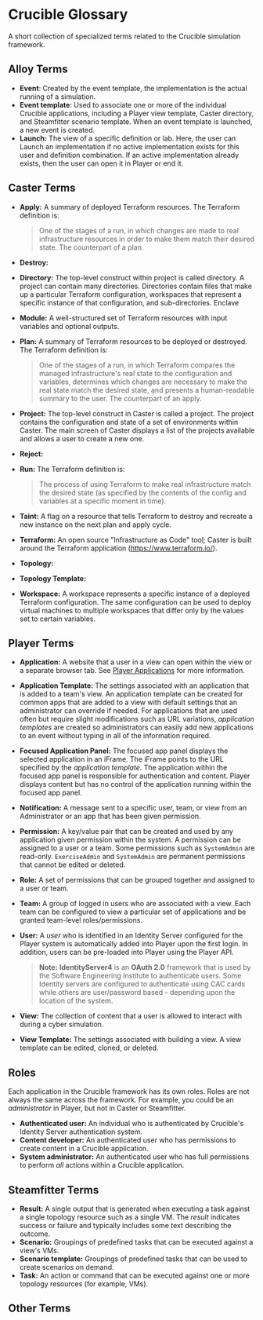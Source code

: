 # Crucible Glossary

A short collection of specialized terms related to the Crucible simulation framework.

## Alloy Terms

- **Event**: Created by the event template, the implementation is the actual running of a simulation.
- **Event template**: Used to associate one or more of the individual Crucible applications, including a Player view template, Caster directory, and Steamfitter scenario template. When an event template is launched, a new event is created.
- **Launch:** The view of a specific definition or lab.  Here, the user can Launch an implementation if no active implementation exists for this user and definition combination.  If an active implementation already exists, then the user can open it in Player or end it.

## Caster Terms
- **Apply:** A summary of deployed Terraform resources. The Terraform definition is: 

  > One of the stages of a run, in which changes are made to real infrastructure resources in order to make them match their desired state. The counterpart of a plan.

- **Destroy:** 

- **Directory:** The top-level construct within project is called directory. A project can contain many directories. Directories contain files that make up a particular Terraform configuration, workspaces that represent a specific instance of that configuration, and sub-directories.
  Enclave

- **Module:** A well-structured set of Terraform resources with input variables and optional outputs.

- **Plan:** A summary of Terraform resources to be deployed or destroyed. The Terraform definition is: 

  > One of the stages of a run, in which Terraform compares the managed infrastructure's real state to the configuration and variables, determines which changes are necessary to make the real state match the desired state, and presents a human-readable summary to the user. The counterpart of an apply.

- **Project:** The top-level construct in Caster is called a project. The project contains the configuration and state of a set of environments within Caster. The main screen of Caster displays a list of the projects available and allows a user to create a new one.

- **Reject:** 

- **Run:** The Terraform definition is:

  > The process of using Terraform to make real infrastructure match the desired state (as specified by the contents of the config and variables at a specific moment in time).

- **Taint:** A flag on a resource that tells Terraform to destroy and recreate a new instance on the next plan and apply cycle.

- **Terraform:** An open source "Infrastructure as Code" tool; Caster is built around the Terraform application (https://www.terraform.io/).

- **Topology:** 

- **Topology Template:**

- **Workspace:**  A workspace represents a specific instance of a deployed Terraform configuration. The same configuration can be used to deploy virtual machines to multiple workspaces that differ only by the values set to certain variables.

## Player Terms

- **Application:**  A website that a user in a view can open within the view or a separate browser tab. See [Player Applications](https://github.com/cmu-sei/crucible/wiki/Player-Applications) for more information.
- **Application Template:** The settings associated with an application that is added to a team's view.  An application template can be created for common apps that are added to a view with default settings that an administrator can override if needed.
For applications that are used often but require slight modifications such as URL variations, _application templates_ are created so administrators can easily add new applications to an event without typing in all of the information required.
- **Focused Application Panel:** The focused app panel displays the selected application in an iFrame. The iFrame points to the URL specified by the _application template_.  The application within the focused app panel is responsible for authentication and content. Player displays content but has no control of the application running within the focused app panel.
- **Notification:** A message sent to a specific user, team, or view from an Administrator or an app that has been given permission.
- **Permission:** A key/value pair that can be created and used by any application given permission within the system. A permission can be assigned to a user or a team. Some permissions such as `SystemAdmin` are read-only. `ExerciseAdmin` and `SystemAdmin` are permanent permissions that cannot be edited or deleted.
- **Role:** A set of permissions that can be grouped together and assigned to a user or team.
- **Team:** A group of logged in users who are associated with a view. Each team can be configured to view a particular set of applications and be granted team-level roles/permissions.
- **User:** A _user_ who is identified in an Identity Server configured for the Player system is automatically added into Player upon the first login.  In addition, users can be pre-loaded into Player using the Player API. 
   
   >**Note:**  **IdentityServer4** is an **OAuth 2.0** framework that is used by the Software Engineering Institute to authenticate users.  Some Identity servers are configured to authenticate using CAC cards while others are user/password based - depending upon the location of the system.
- **View:** The collection of content that a user is allowed to interact with during a cyber simulation.
- **View Template:** The settings associated with building a view.  A view template can be edited, cloned, or deleted.

## Roles

Each application in the Crucible framework has its own roles. Roles are not always the same across the framework. For example, you could be an _administrator_ in Player, but not in Caster or Steamfitter.  

- **Authenticated user:** An individual who is authenticated by Crucible's Identity Server authentication system.
- **Content developer:** An authenticated user who has permissions to create content in a Crucible application.
- **System administrator:** An authenticated user who has full permissions to perform _all_ actions within a Crucible application.

## Steamfitter Terms

- **Result:** A single output that is generated when executing a task against a single topology resource such as a single VM.  The *result* indicates success or failure and typically includes some text describing the outcome.
- **Scenario:** Groupings of predefined tasks that can be executed against a view's VMs. 
- **Scenario template:**  Groupings of predefined tasks that can be used to create scenarios on demand.
- **Task:** An action or command that can be executed against one or more topology resources (for example, VMs).

## Other Terms